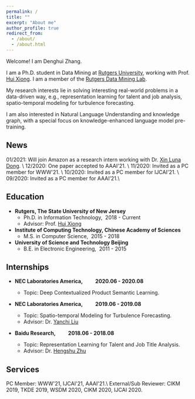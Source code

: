 ```yaml
---
permalink: /
title: ""
excerpt: "About me"
author_profile: true
redirect_from: 
  - /about/
  - /about.html
---
```


Welcome! I am Denghui Zhang.

I am a Ph.D. student in Data Mining at [Rutgers University](https://www.rutgers.edu/), working with Prof. [Hui Xiong](https://scholar.google.com.hk/citations?hl=zh-CN&user=cVDF1tkAAAAJ&view_op=list_works&sortby=pubdate). I am a member of the [Rutgers Data Mining Lab](http://datamining.rutgers.edu/CDMBA/). 
<!-- Prior to UIUC, I got my master's degree from [Institute of Computing Technology](http://www.ict.ac.cn/), [Chinese Academy of Sciences](http://www.cas.cn/) in 2018, and received my bachelor's degree from [University of Science and Technology Beijing](http://www.ustb.edu.cn/index.asp) with Beijing Outstanding Undergraduate Award in 2015. -->
<!-- My research interests lie in the general area of Natural Language Processing, with a special focus on multimedia knowledge extraction and knowledge-aware generation. -->
My research interests lie in solving interesting real-world problems in a data-driven way, e.g., representation learning for talent and job analysis, spatio-temporal modeling for turbulence forecasting.
<!-- More recently, I work on Natural Language Understanding, with a special focus on knowledge-enhanced language model pre-training. -->
I am also interested in Natural Language Understanding and knowledge graph, with a special focus on knowledge-enhanced language model pre-training.


News
------
01/2021: Will join Amazon as a research intern working with Dr. [Xin Luna Dong](http://lunadong.com/). \\
12/2020: One paper accepted to AAAI'21. \\
11/2020: Invited as a PC member for WWW'21. \\
10/2020: Invited as a PC member for IJCAI'21. \\
09/2020: Invited as a PC member for AAAI’21.\\
<!-- 09/2020 New preprint is out! [E-BERT: A Phrase and Product Knowledge Enhanced Language Model for E-commerce](https://arxiv.org/pdf/2009.02835.pdf) -->

Education
------
<!-- ### Education -->
  * **Rutgers, The State University of New Jersey**
    * Ph.D. in Information Technology, &nbsp;2018 - Current
    * Advisor: Prof. [Hui Xiong](http://datamining.rutgers.edu/) 
  * **Institute of Computing Technology, Chinese Academy of Sciences**
    * M.S. in Computer Science, &nbsp;2015 - 2018
    <!-- * Advisor: Prof. [Jun Xu](https://scholar.google.com/citations?user=su14mcEAAAAJ&hl=enl)  -->
  * **University of Science and Technology Beijing**
    * B.E. in Electronic Engineering, &nbsp;2011 - 2015
    <!-- * Beijing Outstanding Undergraduate Award (Top 2%) -->

<!-- Publications
------ -->


<!--Experience
------
  * **08/2018 - 08/2019, Rensselaer Polytechnic Institute**
    * Research Assistant at [Blender Lab](http://blender.cs.illinois.edu/index.html)
    * Advisor: Prof. [Heng Ji](http://blender.cs.illinois.edu/hengji.html)
    * Focus: Multimedia Information Extraction and Generation
  * **05/2014 - 07/2018, Institute of Computing Technology, Chinese Academy of Sciences**
    * Research Assistant at [CAS Key Lab of Network Data Science and Technology](http://www.bigdatalab.ac.cn/lab/lab/english)
    * Advisor: Prof. [Yuanzhuo Wang](http://sourcedb.ict.cas.cn/cn/jssrck/201011/t20101122_3025790.html)
    * Focus: Knowledge Base Construction and Completion (Link Prediction)-->


Internships
------
* **NEC Laboratories America,    &emsp;&emsp;    2020.06 - 2020.08**
    * Topic: Deep Contextualized Product Semantic Learning.

* **NEC Laboratories America,    &emsp;&emsp;    2019.06 - 2019.08**
    * Topic: Spatio-temporal Modeling for Turbulence Forecasting.
    * Advisor: Dr. [Yanchi Liu](https://scholar.google.com.hk/citations?hl=zh-CN&user=faLmr-YAAAAJ&view_op=list_works&sortby=pubdate) 

* **Baidu Research,       &emsp;&emsp;    2018.06 - 2018.08**
    * Topic: Representation Learning for Talent and Job Title Analysis.
    * Advisor: Dr. [Hengshu Zhu](http://www.zhuhengshu.com/) 

Services
------
PC Member: WWW'21, IJCAI'21, AAAI'21.\\
External/Sub Reviewer:  CIKM 2019, TKDE 2019, WSDM 2020, CIKM 2020, IJCAI 2020.




